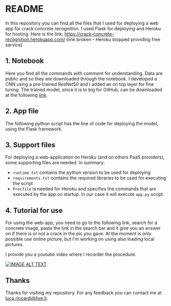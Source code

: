 # README
In this repository you can find all the files that I used for deploying a web app for crack concrete recognition. I used Flask for deploying and Heroku for hosting. Here is the link: https://crack-concrete-recognition.herokuapp.com/ (link broken - Heroku stopped providing free service)

## 1. Notebook
Here you find all the commands with comment for understanding. Data are public and so they are downloaded through the notebook. I developed a CNN using a pre-trained ResNet50 and I added an on top layer for fine tuning. The trained model, since it is to big for GitHub, can be downloaded at the following [link](https://1drv.ms/u/s!Am0EsyigtYzaiepTJ_aZu5I8teIzww?e=bufW4D).

## 2. App file
The following python script has the line of code for deploying the model, using the Flask framework.

## 3. Support files
For deploying a web-application on Heroku (and on others PaaS providers), some supporting files are needed. In summary:
- `runtime.txt` contains the python version to be used for deploying
- `requirements.txt` contains the required libraries to be used for executing the script
- `Procfile` is needed for Heroku and specifies the commands that are executed by the app on startup. In our case it will execute `app.py` script.

## 4. Tutorial for use
For using the web-app, you need to go to the following link, search for a concrete image, paste the link in the search bar and it give you an answer on if there is or not a crack in the pic you gave. At the moment is only possible use online picture, but I'm working on using also loading local pictures.

I provide you a youtube video where I recorder the procedure.

[![IMAGE ALT TEXT](http://img.youtube.com/vi/nXA1KXNK9DE/0.jpg)](http://www.youtube.com/watch?v=nXA1KXNK9DE "Concrete Crack Recognition")

## Thanks
Thanks for visiting my repository. For any feedback you can contact me at luca.riccardi@live.it.
